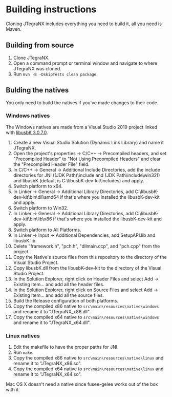 # Building instructions
Cloning JTegraNX includes everything you need to build it, all you need is Maven.
## Building from source
1. Clone JTegraNX.
2. Open a command prompt or terminal window and navigate to where JTegraNX was cloned.
3. Run `mvn -B -DskipTests clean package`.

## Bulding the natives
You only need to build the natives if you've made changes to their code.

### Windows natives
The Windows natives are made from a Visual Studio 2019 project linked with [libusbK 3.0.7.0](https://sourceforge.net/projects/libusbk/files/libusbK-release/3.0.7.0/).
1. Create a new Visual Studio Solution (Dynamic Link Library) and name it JTegraNX.
2. Open the project's properties -> C/C++ -> Precompiled headers, and set "Precompiled Header" to "Not Using Precompiled Headers" and clear the "Precompiled Header File" field.
3. In C/C++ -> General -> Additional Include Directories, add the include directories for JNI ((JDK Path)\include and (JDK Path\include\win32)) and libusbK (default is C:\libusbK-dev-kit\includes) and apply.
4. Switch platform to x64.
5. In Linker -> General -> Additional Library Directories, add C:\libusbK-dev-kit\bin\dll\amd64 if that's where you installed the libusbK-dev-kit and apply.
6. Switch platform to Win32.
7. In Linker -> General -> Additional Library Directories, add C:\libusbK-dev-kit\bin\lib\x86 if that's where you installed the libusbK-dev-kit and apply.
8. Switch platform to All Platforms.
9. In Linker -> Input -> Additional Dependencies, add SetupAPI.lib and libusbK.lib.
10. Delete "framework.h", "pch.h", "dllmain.ccp", and "pch.cpp" from the project.
11. Copy the Native's source files from this repository to the directory of the Visual Studio Project.
12. Copy libusbK.dll from the libusbK-dev-kit to the directory of the Visual Studio Project.
13. In the Solution Explorer, right click on Header Files and select Add -> Existing Item... and add all the header files.
14. In the Solution Explorer, right click on Source Files and select Add -> Existing Item... and add all the source files.
15. Build the Release configuration of both platforms.
16. Copy the compiled x86 native to `src\main\resources\native\windows` and rename it to "JTegraNX_x86.dll".
17. Copy the compiled x64 native to `src\main\resources\native\windows` and rename it to "JTegraNX_x64.dll".

### Linux natives
1. Edit the makefile to have the proper paths for JNI.
2. Run `make`.
3. Copy the compiled x86 native to `src\main\resources\native\linux` and rename it to "JTegraNX_x86.so".
4. Copy the compiled x64 native to `src\main\resources\native\linux` and rename it to "JTegraNX_x64.so".

Mac OS X doesn't need a native since fusee-gelee works out of the box with it.

